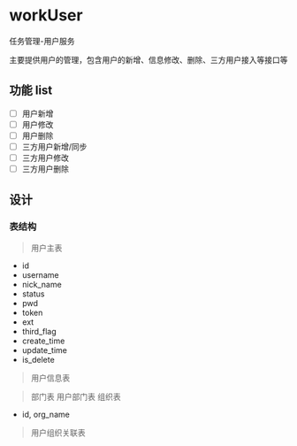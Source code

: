 # workUser
任务管理-用户服务

主要提供用户的管理，包含用户的新增、信息修改、删除、三方用户接入等接口等

## 功能 list
* [ ] 用户新增
* [ ] 用户修改
* [ ] 用户删除
* [ ] 三方用户新增/同步
* [ ] 三方用户修改
* [ ] 三方用户删除

## 设计
### 表结构
> 用户主表

* id
* username
* nick_name
* status
* pwd
* token
* ext
* third_flag
* create_time
* update_time
* is_delete

>用户信息表

>部门表
>用户部门表
>组织表
* id, org_name

>用户组织关联表
